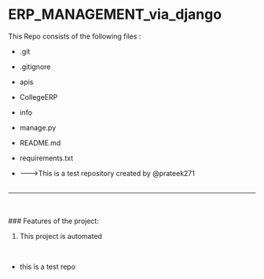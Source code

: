 # ERP_MANAGEMENT_via_django
This Repo consists of the following files :
- .git
- .gitignore
- apis
- CollegeERP
- info
- manage.py
- README.md
- requirements.txt




- --->This is a test repository created by @prateek271
<br><br>
---
<br><br>###	Features of the project:
<br>
1. This project is automated
<br>


- this is a test repo